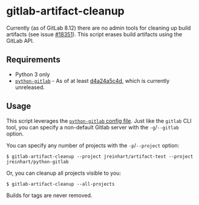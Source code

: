 gitlab-artifact-cleanup
=======================

Currently (as of GitLab 8.12) there are no admin tools for cleaning up
build artifacts (see issue [#18351]). This script erases build artifacts
using the GitLab API.

## Requirements
- Python 3 only
- [`python-gitlab`] - As of at least [d4a24a5c4d], which is currently unreleased.

## Usage
This script leverages the [`python-gitlab` config file][python-gitlab-config].
Just like the `gitlab` CLI tool, you can specify a non-default Gitlab server
with the `-g`/`--gitlab` option.

You can specify any number of projects with the `-p`/`--project` option:

    $ gitlab-artifact-cleanup --project jreinhart/artifact-test --project jreinhart/python-gitlab

Or, you can cleanup all projects visible to you:

    $ gitlab-artifact-cleanup --all-projects

Builds for tags are never removed.


[#18351]: https://gitlab.com/gitlab-org/gitlab-ce/issues/18351
[`python-gitlab`]: https://github.com/gpocentek/python-gitlab
[d4a24a5c4d]: https://github.com/gpocentek/python-gitlab/commit/d4a24a5c4dc54ac03b917723347047e3995afcc9
[python-gitlab-config]: http://python-gitlab.readthedocs.io/en/stable/cli.html#configuration
